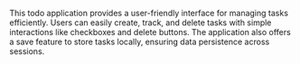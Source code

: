 This todo application provides a user-friendly interface for managing tasks efficiently. Users can easily create, track, and delete tasks with simple interactions like checkboxes and delete buttons. The application also offers a save feature to store tasks locally, ensuring data persistence across sessions.
